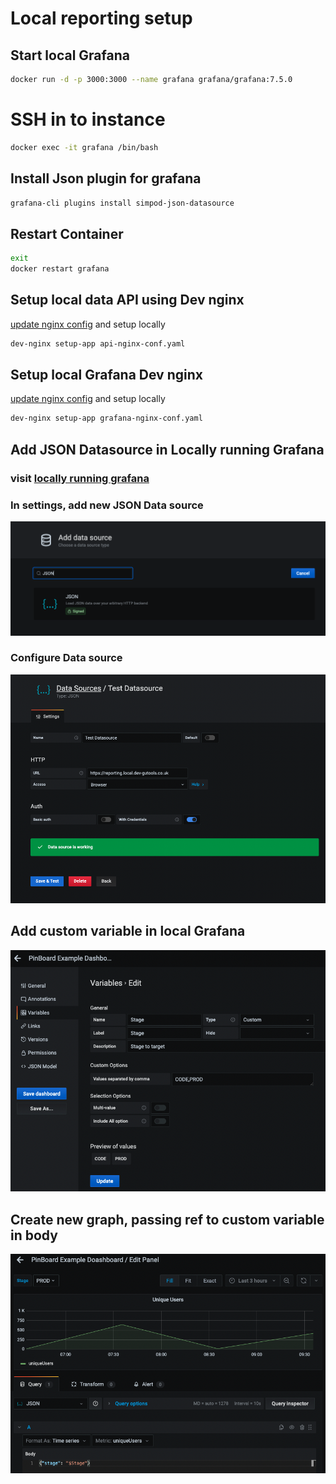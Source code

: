# Local reporting setup

## Start local Grafana
```bash
docker run -d -p 3000:3000 --name grafana grafana/grafana:7.5.0
```

# SSH in to instance

```bash
docker exec -it grafana /bin/bash
```

## Install Json plugin for grafana

```bash
grafana-cli plugins install simpod-json-datasource
```
## Restart Container

```bash
exit
docker restart grafana
```

## Setup local data API using Dev nginx

[update nginx config](api-nginx-conf.yaml) and setup locally

```bash
dev-nginx setup-app api-nginx-conf.yaml
```

## Setup local Grafana Dev nginx

[update nginx config](grafana-nginx-conf.yaml) and setup locally

```bash
dev-nginx setup-app grafana-nginx-conf.yaml
```

## Add JSON Datasource in Locally running Grafana

### visit [locally running grafana](https://grafana.local.dev-gutools.co.uk/)

### In settings, add new JSON Data source

![In settings, add new JSON Data source](resources/addDataSource.png)

### Configure Data source

![Configure Data source](resources/configureDataSource.png)

## Add custom variable in local Grafana

![Add custom variable in local Grafana](resources/addNewVarToDashboard.png)

## Create new graph, passing ref to custom variable in body

![Create new graph, passing ref to custom variable in body](resources/useCustomVar.png)